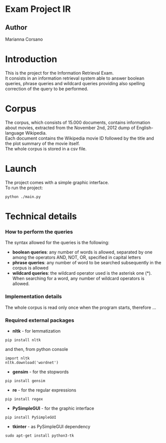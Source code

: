 # Exam Project IR

## Author 
Marianna Corsano

Introduction
=============
This is the project for the Information Retrieval Exam.  
It consists in an information retrieval system able to answer boolean queries, phrase queries and wildcard queries providing also spelling correction of the query to be performed.

Corpus
======
The corpus, which consists of 15.000 documents, contains information about movies, extracted from the November 2nd, 2012 dump of English-language Wikipedia.  
Each document contains the Wikipedia movie ID followed by the title and the plot summary of the movie itself.  
The whole corpus is stored in a csv file.

Launch
======
The project comes with a simple graphic interface.  
To run the project:
```
python ./main.py
```

Technical details
=================

### How to perform the queries
The syntax allowed for the queries is the following:
* **boolean queries**: any number of words is allowed, separated by one among the operators AND, NOT, OR, specified in capital letters
* **phrase queries**: any number of word to be searched subsequently in the corpus is allowed
* **wildcard queries**: the wildcard operator used is the asterisk one (\*). When searching for a word, any number of wildcard operators is allowed.  

### Implementation details
The whole corpus is read only once when the program starts, therefore ... 

### Required external packages
* **nltk** - for lemmatization
```
pip install nltk
```
and then, from python console
```
import nltk
nltk.download('wordnet')
```
* **gensim** - for the stopwords
```
pip install gensim
```
* **re** - for the regular expressions
```
pip install regex
```
* **PySimpleGUI** - for the graphic interface
```
pip install PySimpleGUI
```
* **tkinter** - as PySimpleGUI dependency
```
sudo apt-get install python3-tk
```
